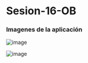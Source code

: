 # Sesion-16-OB

### Imagenes de la aplicación

![image](https://user-images.githubusercontent.com/90207514/179269402-de764037-398c-4b1e-a7dc-d5b4d83476a8.png)


![image](https://user-images.githubusercontent.com/90207514/179269424-481491ce-c2d8-4b64-9cb4-c6e72c5fddd3.png)

